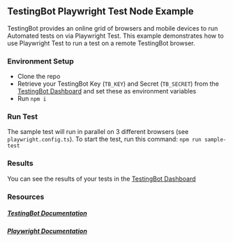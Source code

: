 ## TestingBot Playwright Test Node Example

TestingBot provides an online grid of browsers and mobile devices to run Automated tests on via Playwright Test.
This example demonstrates how to use Playwright Test to run a test on a remote TestingBot browser.

### Environment Setup

   * Clone the repo
   * Retrieve your TestingBot Key (`TB_KEY`) and Secret (`TB_SECRET`) from the [TestingBot Dashboard](https://testingbot.com/members/) and set these as environment variables
   * Run `npm i`

### Run Test
The sample test will run in parallel on 3 different browsers (see `playwright.config.ts`).
To start the test, run this command:
`npm run sample-test`

### Results
You can see the results of your tests in the [TestingBot Dashboard](https://testingbot.com/members/) 


### Resources
##### [TestingBot Documentation](https://testingbot.com/support/playwright/playwright-test.html)

##### [Playwright Documentation](https://playwright.dev/)
